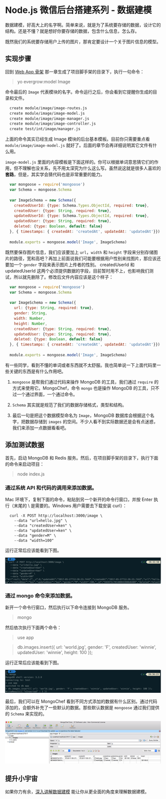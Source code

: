 # Node.js 微信后台搭建系列 - 数据建模

数据建模，好高大上的名字啊。简单来说，就是为了系统要存储的数据，设计它的结构。还是不懂？就是想好你要存储的数据，包含什么信息，怎么存。  

既然我们的系统要存储用户上传的图片，那肯定要设计一个关于图片信息的模型。  

## 实现步骤

回到 [Web App 骨架](./02-boilerplate.md) 那一章生成了项目脚手架的目录下，执行一句命令：  

>yo evergrow:model Image

命令最后的 `Image` 代表模块的名字。命令运行之后，你会看到它提醒你生成的目录和文件。  

```bash
  create module/image/image-routes.js
  create module/image/image-model.js
  create module/image/image-manager.js
  create module/image/image-controller.js
  create test/int/image/manager.js
```

上面的命令其实已经生成 Image 模块的后台基本模板。目前你只需要重点看 `module/image/image-model.js` 就好了。后面的章节会再详细说明其它文件有什么用。  

`image-model.js` 里面的内容模板是下面这样的。你可以根据单词意思猜它们的作用，但不理解也没关系，先不用太深究为什么这么写。虽然说这就是很多人喜欢的**套路**，但是，其实学会猜代码也是非常重要的能力。  

```javascript
  var mongoose = require('mongoose')
  var Schema = mongoose.Schema

  var ImageSchema = new Schema({
    createdUserId: {type: Schema.Types.ObjectId, required: true},
    createdUser: {type: String, required: true},
    updatedUserId: {type: Schema.Types.ObjectId, required: true},
    updatedUser: {type: String, required: true},
    deleted: {type: Boolean, default: false}
  }, { timestamps: { createdAt: 'createdAt', updatedAt: 'updatedAt'}})

  module.exports = mongoose.model('Image', ImageSchema)
```

既然要保存图片信息，我们应该要加上 `url`，`width` 和 `height` 字段来分别存储图片的路径，宽和高吧？再加上前面说我们可能要根据用户性别来找图片，那应该还要加一个 `gender` 字段来表示图片上传者的性别。 createdUserId 和 updatedUserId 这两个必须提供数据的字段，目前暂时用不上，也影响我们测试，所以就先删除了。修改后文件内容应该是这个样子：  

```javascript
  var mongoose = require('mongoose')
  var Schema = mongoose.Schema

  var ImageSchema = new Schema({
    url: {type: String, required: true},
    gender: String,
    width: Number,
    height: Number,
    createdUser: {type: String, required: true},
    updatedUser: {type: String, required: true},
    deleted: {type: Boolean, default: false}
  }, { timestamps: { createdAt: 'createdAt', updatedAt: 'updatedAt'}})

  module.exports = mongoose.model('Image', ImageSchema)
```

有一些同学，看到不懂的单词或者东西就不太舒服。我也简单说一下上面代码里一些关键的东西是有什么作用吧。  

1. `mongoose` 是帮我们通过代码来操作 MongoDB 的工具，我们通过 `require` 的方式来使用它。MongoChef，命令 `mongo` 也是操作 MongoDB 的工具，只不过一个通过界面，一个通过命令。  

2. `Schema` 其实就是规范了我们的数据存储格式，类型和结构。  

3. 最后一句是把这个数据模型命名为 `Image`，MongoDB 数据库会根据这个名字，把数据存储到 `images` 的空间。不少人看不到实际数据还是会有点迷惑，我们来添加一点数据看看吧。  


## 添加测试数据

首先，启动 MongoDB 和 Redis 服务。然后，在项目脚手架的目录下，执行下面的命令来启动项目：  

>node index.js

### 通过系统 API 和代码的调用来添加数据。  

Mac 环境下，复制下面的命令，粘贴到另一个新开的命令行窗口，并按 Enter 执行（末尾的 \ 是需要的。Windows 用户需要去下载安装 curl）：  

```
  curl -X POST http://localhost:3000/image \
    --data "url=hello.jpg" \
    --data "createdUser=ken" \
    --data "updatedUser=ken" \
    --data "gender=M" \
    --data "width=100"
```

运行正常后应该能看到下图。  

![Add Data - curl](./images/04-data-modeling-add-data-curl.png)

### 通过 mongo 命令来添加数据。  

新开一个命令行窗口，然后执行以下命令连接到 MongoDB 服务。  

>mongo

然后依次执行下面两个命令：  

>use app

>db.images.insert({ url: 'world.jpg', gender: 'F', createdUser: 'winnie', updatedUser: 'winnie', height: 100 });

运行正常后应该能看到下图。  

![Add Data - mongo](./images/04-data-modeling-add-data-mongo.png)

最后，我们可以在 MongoChef 看到不同方式添加的数据有什么区别。通过代码添加的，会额外补充了一些默认的数据。那些默认数据是 `mongoose` 通过我们提供的 `Schema` 来实现的。  

![View Data](./images/04-data-modeling-view-data.png)


## 提升小宇宙

如果你力有余，[深入讲解数据建模](./04-data-modeling-in-depth.md) 能让你从更全面的角度来理解数据建模。  
